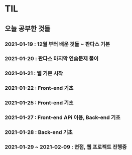 # TIL

## 오늘 공부한 것들

### 2021-01-19 : 12월 부터 배운 것들 ~ 판다스 기본 
### 2021-01-20 : 판다스 마지막 연습문제 풀이 
### 2021-01-21 : 웹 기본 시작
### 2021-01-22 : Front-end 기초 
### 2021-01-25 : Front-end 기초 
### 2021-01-27 : Front-end APi 이용, Back-end 기초
### 2021-01-28 : Back-end 기초
### 2021-01-29 ~ 2021-02-09 : 면접, 웹 프로젝트 진행중

